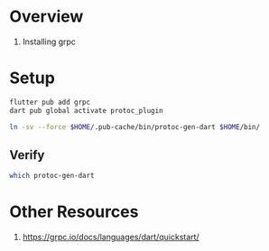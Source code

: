 # Overview
1. Installing grpc


# Setup
```bash
flutter pub add grpc
dart pub global activate protoc_plugin

ln -sv --force $HOME/.pub-cache/bin/protoc-gen-dart $HOME/bin/
```

## Verify
```bash
which protoc-gen-dart
```


# Other Resources
1. https://grpc.io/docs/languages/dart/quickstart/
